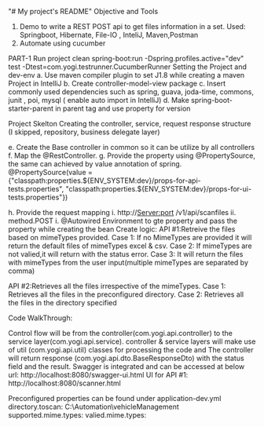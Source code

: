 "# My project's README" 
Objective and Tools
1.	Demo to write a REST POST api to get files information in a set.
Used: Springboot, Hibernate, File-IO , InteliJ, Maven,Postman
2.	Automate using cucumber 
	

PART-1
Run project 
clean spring-boot:run -Dspring.profiles.active="dev" test -Dtest=com.yogi.testrunner.CucumberRunner
Setting the Project and dev-env
a.	Use maven compiler plugin to set J1.8 while creating a maven Project in IntelliJ 
b.	Create controller-model-view package
c.	Insert commonly used dependencies such as spring, guava, joda-time, commons, junit , poi, mysql ( enable auto import in IntelliJ)
d.	Make spring-boot-starter-parent in parent tag and use property for version

Project Skelton
Creating the controller, service, request response structure (I skipped, repository, business delegate layer)
 

e.	Create the Base controller in common so it can be utilize by all controllers
f.	Map the @RestController.
g.	Provide the property using @PropertySource, the same can achieved by value annotation of spring.
@PropertySource(value = {"classpath:properties.${ENV_SYSTEM:dev}/props-for-api-tests.properties", "classpath:properties.${ENV_SYSTEM:dev}/props-for-ui-tests.properties"})

h.	Provide the request mapping 
i.	http://<Server:port> /v1/api/scanfiles
ii.	method.POST
i.	@Autowired Environment to gte property and pass the property while creating the bean 
Create logic:
API #1:Retreive the files based on mimeTypes provided.
Case 1: If no MimeTypes are provided it will return the default files of mimeTypes excel & csv.
	Case 2: If mimeTypes are not valied,it will return with the status error.
Case 3: It will return the files with mimeTypes from the user input(multiple mimeTypes are separated by comma)
 

 

API #2:Retrieves all the files irrespective of the mimeTypes.
Case 1: Retrieves all the files in the preconfigured directory.
Case 2: Retrieves all the files in the directory specified
 
 
Code WalkThrough:
 
Control flow will be from the controller(com.yogi.api.controller) to the service layer(com.yogi.api.service).
controller & service layers will make use of util (com.yogi.api.util) classes for processing the code and 
The controller will return response (com.yogi.api.dto.BaseResponseDto) with the status field and the result.
Swagger is integrated and can be accessed at below url:
http://localhost:8080/swagger-ui.html
UI for API #1:
http://localhost:8080/scanner.html

Preconfigured properties can be found under application-dev.yml
directory.toscan: C:\Automation\vehicleManagement
supported.mime.types: 
valied.mime.types: 

 

